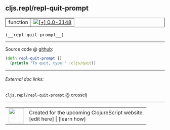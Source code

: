 ## cljs.repl/repl-quit-prompt



 <table border="1">
<tr>
<td>function</td>
<td><a href="https://github.com/cljsinfo/cljs-api-docs/tree/0.0-3148"><img valign="middle" alt="[+] 0.0-3148" title="Added in 0.0-3148" src="https://img.shields.io/badge/+-0.0--3148-lightgrey.svg"></a> </td>
</tr>
</table>


 <samp>
(__repl-quit-prompt__)<br>
</samp>

---







Source code @ [github](https://github.com/clojure/clojurescript/blob/r1.7.228/src/main/clojure/cljs/repl.cljc#L730-L731):

```clj
(defn repl-quit-prompt []
  (println "To quit, type:" :cljs/quit))
```

<!--
Repo - tag - source tree - lines:

 <pre>
clojurescript @ r1.7.228
└── src
    └── main
        └── clojure
            └── cljs
                └── <ins>[repl.cljc:730-731](https://github.com/clojure/clojurescript/blob/r1.7.228/src/main/clojure/cljs/repl.cljc#L730-L731)</ins>
</pre>

-->

---



###### External doc links:

[`cljs.repl/repl-quit-prompt` @ crossclj](http://crossclj.info/fun/cljs.repl/repl-quit-prompt.html)<br>

---

 <table>
<tr><td>
<img valign="middle" align="right" width="48px" src="http://i.imgur.com/Hi20huC.png">
</td><td>
Created for the upcoming ClojureScript website.<br>
[edit here] | [learn how]
</td></tr></table>

[edit here]:https://github.com/cljsinfo/cljs-api-docs/blob/master/cljsdoc/cljs.repl/repl-quit-prompt.cljsdoc
[learn how]:https://github.com/cljsinfo/cljs-api-docs/wiki/cljsdoc-files

<!--

This information was too distracting to show to readers, but I'll leave it
commented here since it is helpful to:

- pretty-print the data used to generate this document
- and show how to retrieve that data



The API data for this symbol:

```clj
{:ns "cljs.repl",
 :name "repl-quit-prompt",
 :type "function",
 :signature ["[]"],
 :source {:code "(defn repl-quit-prompt []\n  (println \"To quit, type:\" :cljs/quit))",
          :title "Source code",
          :repo "clojurescript",
          :tag "r1.7.228",
          :filename "src/main/clojure/cljs/repl.cljc",
          :lines [730 731]},
 :full-name "cljs.repl/repl-quit-prompt",
 :full-name-encode "cljs.repl/repl-quit-prompt",
 :history [["+" "0.0-3148"]]}

```

Retrieve the API data for this symbol:

```clj
;; from Clojure REPL
(require '[clojure.edn :as edn])
(-> (slurp "https://raw.githubusercontent.com/cljsinfo/cljs-api-docs/catalog/cljs-api.edn")
    (edn/read-string)
    (get-in [:symbols "cljs.repl/repl-quit-prompt"]))
```

-->
